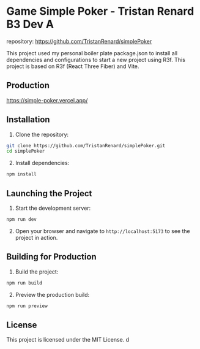 # Game Simple Poker - Tristan Renard B3 Dev A

repository:
https://github.com/TristanRenard/simplePoker

This project used my personal boiler plate package.json to install all dependencies and configurations to start a new project using R3f.
This project is based on R3f (React Three Fiber) and Vite.

## Production
https://simple-poker.vercel.app/

## Installation

1. Clone the repository:
  ```bash
  git clone https://github.com/TristanRenard/simplePoker.git
  cd simplePoker
  ```

2. Install dependencies:
  ```bash
  npm install
  ```

## Launching the Project

1. Start the development server:
  ```bash
  npm run dev
  ```

2. Open your browser and navigate to `http://localhost:5173` to see the project in action.

## Building for Production

1. Build the project:
  ```bash
  npm run build
  ```

2. Preview the production build:
  ```bash
  npm run preview
  ```

## License

This project is licensed under the MIT License. d